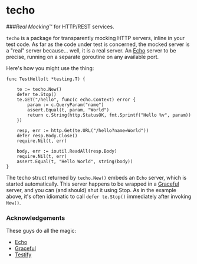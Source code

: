 # techo

###*Real Mocking*™ for HTTP/REST services.

`techo` is a package for transparently mocking HTTP servers, inline in your
test code. As far as the code under test is concerned, the mocked server is
a "real" server because... well, it is a real server. An [Echo](https://github.com/labstack/echo) server to be precise, running on a separate goroutine on any available port.

Here's how you might use the thing:


	func TestHello(t *testing.T) {

		te := techo.New()
		defer te.Stop()
		te.GET("/hello", func(c echo.Context) error {
			param := c.QueryParam("name")
			assert.Equal(t, param, "World")
			return c.String(http.StatusOK, fmt.Sprintf("Hello %v", param))
		})

		resp, err := http.Get(te.URL("/hello?name=World"))
		defer resp.Body.Close()
		require.Nil(t, err)

		body, err := ioutil.ReadAll(resp.Body)
		require.Nil(t, err)
		assert.Equal(t, "Hello World", string(body))
	}

The techo struct returned by `techo.New()` embeds an `Echo` server, which is started
automatically. This server happens to be wrapped in a [Graceful](https://github.com/tylerb/graceful) server, and you can (and should) shut it using Stop. As in the example above, it's often idiomatic to call `defer te.Stop()` immediately after invoking `New()`.


### Acknowledgements

These guys do all the magic:

* [Echo](https://github.com/labstack/echo)
* [Graceful](https://github.com/tylerb/graceful)
* [Testify](https://github.com/stretchr/testify)